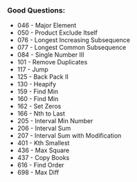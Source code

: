 ### Good Questions:
- 046 - Major Element
- 050 - Product Exclude Itself
- 076 - Longest Increasing Subsequence
- 077 - Longest Common Subsequence
- 084 - Single Number III
- 101 - Remove Duplicates
- 117 - Jump
- 125 - Back Pack II
- 130 - Heapify
- 159 - Find Min
- 160 - Find Min
- 162 - Set Zeros
- 166 - Nth to Last
- 205 - Interval Min Number
- 206 - Interval Sum
- 207 - Interval Sum with Modification
- 401 - Kth Smallest
- 436 - Max Square
- 437 - Copy Books
- 616 - Find Order
- 698 - Max Diff